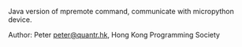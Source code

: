 Java version of mpremote command, communicate with micropython device. 

Author:
	Peter <peter@quantr.hk>, Hong Kong Programming Society
